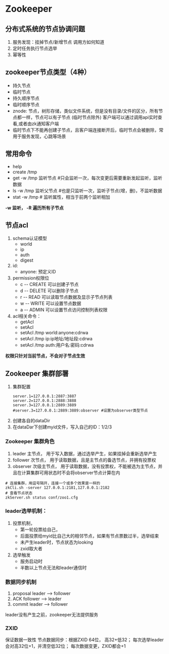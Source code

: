 # Zookeeper
## 分布式系统的节点协调问题
1. 服务发现：挂掉节点/新增节点 调用方如何知道
2. 定时任务执行节点选举
3. 幂等性

## zookeeper节点类型（4种） 
* 持久节点
* 临时节点
* 持久顺序节点
* 临时顺序节点
* znode: 节点，树形存储，类似文件系统，但是没有目录/文件的区分，所有节点都一样，节点可以有子节点 (临时节点除外) 客户端可以通过调用api实时查看,或者由zk通知客户端
* 临时节点下不能再创建子节点，且客户端连接断开后，临时节点会被删除，常用于服务发现，心跳等场景

## 常用命令
* help
* create /tmp
* get -w /tmp  监听节点  #只会监听一次，每次变更后需要重新发起监听，监听数据
* ls -w /tmp 监听父节点 #也是只监听一次，监听子节点(增，删)，不监听数据
* stat -w /tmp # 监听属性，相当于前两个监听相加

**-w 监听， -R 遍历所有子节点**

## 节点acl
1. schema认证模型
   * world
   * ip
   * auth
   * digest
2. id:
   * anyone: 预定义ID
3. permission权限位
   * c -- CREATE 可以创建子节点
   * d -- DELETE 可以删除子节点
   * r -- READ  可以读取节点数据及显示子节点列表
   * w -- WRITE 可以设置节点数据
   * a -- ADMIN 可以设置节点访问控制列表权限
4. acl相关命令：
   * getAcl
   * setAcl
   * setAcl /tmp world:anyone:cdrwa
   * setAcl /tmp ip:ip地址/地址段:cdrwa
   * setAcl /tmp auth:用户名:密码:cdrwa
      
**权限只针对当前节点，不会对子节点生效**

## Zookeeper 集群部署
1. 集群配置
   ```
   server.1=127.0.0.1:2887:3887
   server.2=127.0.0.1:2888:3888
   server.3=127.0.0.1:2889:3889
   #server.3=127.0.0.1:2889:3889:observer #设置为observer类型节点
   ```
2. 创建各自的dataDir
3. 在dataDar下创建myid文件，写入自己的ID：1/2/3


### Zookeeper 集群角色
1. leader  主节点， 用于写入数据，通过选举产生，如果挂掉会重新选举产生
2. follower  次节点， 用于读取数据，且是主节点的备选节点，并拥有投票权
3. observer 次级主节点， 用于读取数据，没有投票权，不能被选为主节点，并且在计算集群可用状态时不会将observer节点计算在内

```
# 连接集群，用逗号隔开，连接一个或多个效果是一样的
zkCli.sh -server 127.0.0.1:2181,127.0.0.1:2182
# 查看节点状态
zkServer.sh status conf/zoo1.cfg 
```

### leader选举机制：
1. 投票机制，
   * 第一轮投票给自己，
   * 后面投票给myid比自己大的相邻节点，如果有节点票数过半，选举结束
   * 未产生leader时，节点状态为looking
   * zxid取大者 
2. 选举触发
   * 服务启动时
   * 半数以上节点无法和leader通信时

 ### 数据同步机制
 1. proposal leader --> follower 
 2. ACK follower --> leader
 3. commit leader --> follower

 leader没有产生之前，zookeeper无法提供服务

 ### ZXID
 保证数据一致性
 节点数据同步：根据ZXID 64位， 高32+低32；  每次选举leader会对高32位+1，并清空低32位； 每次数据变更，ZXID都会+1























